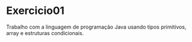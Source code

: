 # Exercicio01
Trabalho com a linguagem de programação Java usando tipos primitivos, array e estruturas condicionais.
